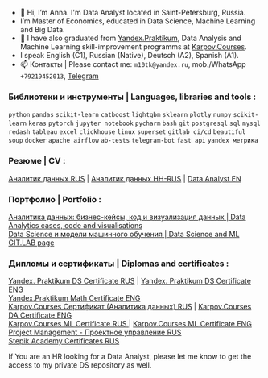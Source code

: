 - 👋 Hi, I’m Anna. I'm Data Analyst located in Saint-Petersburg, Russia. 
- I’m Master of Economics, educated in Data Science, Machine Learning and Big Data.
- 🌱 I have also graduated from [Yandex.Praktikum](https://practicum.yandex.ru/profile/data-scientist), Data Analysis and Machine Learning skill-improvement programms at [Karpov.Courses](https://karpov.courses/).
- I speak English (C1), Russian (Native), Deutsch (A2), Spanish (A1).
- 📫 Контакты | Please contact me: `m10tk@yandex.ru`, mob./WhatsApp `+79219452013`, [Telegram](https://t.me/AnnaPavlovaDS)

### Библиотеки и инструменты | Languages, libraries and tools :
`python` `pandas` `scikit-learn` `catboost` `lightgbm` `sklearn` `plotly` `numpy` `scikit-learn` `keras` `pytorch`
`jupyter notebook` `pycharm` `bash` `git` `postgresql` `sql` `mysql` `redash` `tableau` `excel` `clickhouse` `linux`
`superset` `gitlab ci/cd` `beautiful soup` `docker` `apache airflow` `ab-tests` `telegram-bot` `fast api` `yandex метрика`

### Резюме | CV :
[Аналитик данных RUS](https://drive.google.com) | [Аналитик данных HH-RUS](https://drive.google.com) | [Data Analyst EN](https://drive.google.com)

### Портфолио | Portfolio :
[Аналитика данных: бизнес-кейсы, код и визуализация данных | Data Analytics cases, code and visualisations](https://github.com/annapavlovads/DA_portfolio) <br>
[Data Science и модели машинного обучения | Data Science and ML](https://github.com/annapavlovads/DS_code)<br>
[GIT.LAB page](https://git.lab.karpov.courses/an-pavlova/portfolio_da_ds)

### Дипломы и сертификаты | Diplomas and certificates :
[Yandex. Praktikum DS Certificate RUS](https://drive.google.com/file/d/14KGYoyjqFNbdTbnrFKWjXno6b6C6BwF7/view?usp=sharing) | [Yandex. Praktikum DS Certificate ENG](https://drive.google.com/file/d/1y492Yh2_KMLBz6OpsgWrbqJwZLqk7A7c/view?usp=sharing) <br>
[Yandex.Praktikum Math Certificate ENG](https://drive.google.com/file/d/1u7n1LtuBNKsclhvaB0e--oGOUz8bry3B/view?usp=sharing)<br>
[Karpov.Courses Сертификат (Аналитика данных) RUS](https://drive.google.com/file/d/1a9dKDEVsUSPcHWEGoP4KH4qLlIkSvObN/view?usp=sharing) | [Karpov.Courses DA Certificate ENG](https://drive.google.com/file/d/1oAmbDiimraaNaxu1Ps9wK2oobTOBzRrt/view?usp=sharing) <br>
[Karpov.Courses ML Certificate RUS ](https://drive.google.com/file/d/1OZ_Q6VyjClg9x69aRg2XTpcoq_EvdAt_/view?usp=share_link) | [Karpov.Courses ML Certificate ENG ](https://drive.google.com/file/d/1OLVy3HchmdksYIUCDCAfsK1-bGq-EDbU/view?usp=share_link) <br>
[Project Management - Проектное управление RUS ](https://drive.google.com/file/d/1fKzhvjz1lktRzczGRNW_prxyZyI1R_vF/view?usp=sharing)<br>
[Stepik Academy Certificates RUS](https://stepik.org/users/53844029/certificates)

If You are an HR looking for a Data Analyst, please let me know to get the access to my private DS repository as well. 

